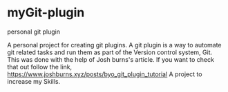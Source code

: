 # myGit-plugin
personal git plugin

A personal project for creating git plugins. A git plugin is a way to automate git related tasks  and run them as part of the Version control system, Git.
This was done with the help of Josh burns's article. If you want to check that out follow the link, https://www.joshburns.xyz/posts/byo_git_plugin_tutorial
A project to increase my Skills.
